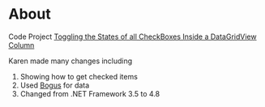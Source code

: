 ﻿# About

Code Project [Toggling the States of all CheckBoxes Inside a DataGridView Column](https://www.codeproject.com/Articles/42437/Toggling-the-States-of-all-CheckBoxes-Inside-a-Dat)

Karen made many changes including 

1. Showing how to get checked items
2. Used [Bogus](https://github.com/bchavez/Bogus) for data
3. Changed from .NET Framework 3.5 to 4.8